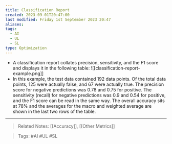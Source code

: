 ```yaml
---
title: Classification Report
created: 2023-09-01T20:47:00
last modified: Friday 1st September 2023 20:47
aliases: 
tags:
  - AI
  - UL
  - SL
type: Optimization
---
```

- A classification report collates precision, sensitivity, and the F1 score and displays it in the following table:
![[classification-report-example.png]]
- In this example, the test data contained 192 data points. Of the total data points, 125 were actually false, and 67 were actually true. The precision score for negative predictions was 0.78 and 0.75 for positive. The sensitivity (recall) for negative predictions was 0.9 and 0.54 for positive, and the F1 score can be read in the same way. The overall accuracy sits at 78% and the averages for the macro and weighted average are shown in the last two rows of the table.
---
>Related Notes: [[Accuracy]], [[Other Metrics]]

>Tags: #AI #UL #SL 
